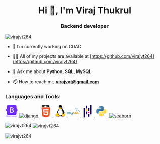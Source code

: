 <h1 align="center">Hi 👋, I'm Viraj Thukrul</h1>
<h3 align="center">Backend developer</h3>

<p align="left"> <img src="https://komarev.com/ghpvc/?username=virajvt264&label=Profile%20views&color=0e75b6&style=flat" alt="virajvt264" /> </p>

- 🔭 I’m currently working on CDAC

- 👨‍💻 All of my projects are available at [https://github.com/virajvt264](https://github.com/virajvt264)

- 💬 Ask me about **Python, SQL, MySQL**

- 📫 How to reach me **virajvvt@gmail.com**

<h3 align="left">Languages and Tools:</h3>
<p align="left"> <a href="https://getbootstrap.com" target="_blank" rel="noreferrer"> <img src="https://raw.githubusercontent.com/devicons/devicon/master/icons/bootstrap/bootstrap-plain-wordmark.svg" alt="bootstrap" width="40" height="40"/> </a> <a href="https://www.djangoproject.com/" target="_blank" rel="noreferrer"> <img src="https://cdn.worldvectorlogo.com/logos/django.svg" alt="django" width="40" height="40"/> </a> <a href="https://www.w3.org/html/" target="_blank" rel="noreferrer"> <img src="https://raw.githubusercontent.com/devicons/devicon/master/icons/html5/html5-original-wordmark.svg" alt="html5" width="40" height="40"/> </a> <a href="https://www.linux.org/" target="_blank" rel="noreferrer"> <img src="https://raw.githubusercontent.com/devicons/devicon/master/icons/linux/linux-original.svg" alt="linux" width="40" height="40"/> </a> <a href="https://www.mysql.com/" target="_blank" rel="noreferrer"> <img src="https://raw.githubusercontent.com/devicons/devicon/master/icons/mysql/mysql-original-wordmark.svg" alt="mysql" width="40" height="40"/> </a> <a href="https://pandas.pydata.org/" target="_blank" rel="noreferrer"> <img src="https://raw.githubusercontent.com/devicons/devicon/2ae2a900d2f041da66e950e4d48052658d850630/icons/pandas/pandas-original.svg" alt="pandas" width="40" height="40"/> </a> <a href="https://www.python.org" target="_blank" rel="noreferrer"> <img src="https://raw.githubusercontent.com/devicons/devicon/master/icons/python/python-original.svg" alt="python" width="40" height="40"/> </a> <a href="https://seaborn.pydata.org/" target="_blank" rel="noreferrer"> <img src="https://seaborn.pydata.org/_images/logo-mark-lightbg.svg" alt="seaborn" width="40" height="40"/> </a> </p>

<p><img align="left" src="https://github-readme-stats.vercel.app/api/top-langs?username=virajvt264&show_icons=true&locale=en&layout=compact" alt="virajvt264" /></p>

<p>&nbsp;<img align="center" src="https://github-readme-stats.vercel.app/api?username=virajvt264&show_icons=true&locale=en" alt="virajvt264" /></p>

<p><img align="center" src="https://github-readme-streak-stats.herokuapp.com/?user=virajvt264&" alt="virajvt264" /></p>
